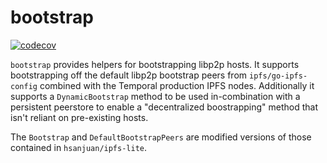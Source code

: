 # bootstrap

[![codecov](https://codecov.io/gh/RTradeLtd/bootstrap/branch/master/graph/badge.svg)](https://codecov.io/gh/RTradeLtd/bootstrap)

`bootstrap` provides helpers for bootstrapping libp2p hosts. It supports bootstrapping off the default libp2p bootstrap peers from `ipfs/go-ipfs-config` combined with the Temporal production IPFS nodes. Additionally it supports a `DynamicBootstrap` method to be used in-combination with a persistent peerstore to enable a "decentralized boostrapping" method that isn't reliant on pre-existing hosts.

The `Bootstrap` and `DefaultBootstrapPeers` are modified versions of those contained in `hsanjuan/ipfs-lite`.